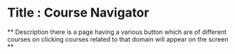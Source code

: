 # Title : Course Navigator
** Description there is a page having a various button which are of different courses on clicking courses related to that domain will appear on the screen **
